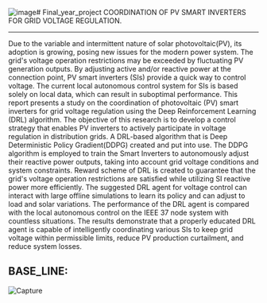 ![image](https://github.com/priyanthan07/Final_year_project/assets/129021635/b3be148f-a58e-4158-9886-a680ff01a510)# Final_year_project
COORDINATION OF PV SMART INVERTERS FOR GRID  VOLTAGE REGULATION.

---------------------------------------------------------------------------------------------
Due to the variable and intermittent nature of solar photovoltaic(PV), its adoption is growing, 
posing new issues for the modern power system. The grid's voltage operation restrictions may be 
exceeded by fluctuating PV generation outputs. By adjusting active and/or reactive power at the 
connection point, PV smart inverters (SIs) provide a quick way to control voltage. The current 
local autonomous control system for SIs is based solely on local data, which can result in 
suboptimal performance. This report presents a study on the coordination of photovoltaic (PV) 
smart inverters for grid voltage regulation using the Deep Reinforcement Learning (DRL) 
algorithm. The objective of this research is to develop a control strategy that enables PV inverters 
to actively participate in voltage regulation in distribution grids. A DRL-based algorithm that is 
Deep Deterministic Policy Gradient(DDPG) created and put into use. The DDPG algorithm is 
employed to train the Smart Inverters to autonomously adjust their reactive power outputs, taking 
into account grid voltage conditions and system constraints. Reward scheme of DRL is created to 
guarantee that the grid's voltage operation restrictions are satisfied while utilizing SI reactive 
power more efficiently. The suggested DRL agent for voltage control can interact with large offline 
simulations to learn its policy and can adjust to load and solar variations. The performance of the 
DRL agent is compared with the local autonomous control on the IEEE 37 node system with 
countless situations. The results demonstrate that a properly educated DRL agent is capable of 
intelligently coordinating various SIs to keep grid voltage within permissible limits, reduce PV 
production curtailment, and reduce system losses.

BASE_LINE:
-----------------------------------------------------------------------------------------------

![Capture](https://github.com/priyanthan07/Final_year_project/assets/129021635/58d7807f-8e94-43a5-b2bc-b803cf934f24)
